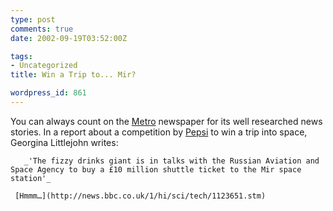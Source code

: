 ```yaml
---
type: post
comments: true
date: 2002-09-19T03:52:00Z

tags:
- Uncategorized
title: Win a Trip to... Mir?

wordpress_id: 861
---
```


You can always count on the [Metro](http://www.metro.co.uk) newspaper for its well researched news stories. In a report about a competition by [Pepsi](http://www.pepsi.com) to win a trip into space, Georgina Littlejohn writes:



       _'The fizzy drinks giant is in talks with the Russian Aviation and Space Agency to buy a £10 million shuttle ticket to the Mir space station'_

     [Hmmm…](http://news.bbc.co.uk/1/hi/sci/tech/1123651.stm)

